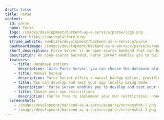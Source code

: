 ```yaml
---
draft: false
title: Parse
content:
  id: parse
  name: Parse
  logo: /images/development/backend-as-a-service/parse/logo.png
  website: https://parseplatform.org/
  iframe_website: /website/development/backend-as-a-service/parse
  dashboardImage: /images/development/backend-as-a-service/parse/screenshot-1.png
  short_description: Parse Server is an open-source backend that can be deployed to any infrastructure that can run Node.js.
  description: An open-source backend, Parse Server enables you to build applications faster with object and file storage, user authentication, push notifications, dashboard and more out of the box. It that can be deployed to any infrastructure that can run Node.js. It uses MongoDB or PostgreSQL as a database. You can deploy and run Parse Server on your own infrastructure, and develop and test your app locally using Node.
  features:
    - title: Database options
      description: "With Parse Server, you can choose the database platform and file storage systems. The preferred database is MongoDB but Postgres is a great option if you're starting a new project and you expect to have a stable schema."
    - title: Manual backup
      description: Parse Server offers a manual backup option, providing JSON files of your data. The benefits include index management, performance tuning, backup and restore functionality, and all of the other features your database provides.
    - title: You can develop and test your app locally using Node.
      description: "Parse Server enables you to develop and test your application locally. You don't have to deploy to the cloud after fixing a typo. The cycle time for testing is close to zero."
    - title: Choose your own restrictions
      description: You’re free to implement your own restrictions; none is imposed on you. The former Parse enforced a number of restrictions; this was needed with the running of hundreds of thousands of apps, but they are no longer necessary when you’re only running your own app.
  screenshots:
    - /images/development/backend-as-a-service/parse/screenshot-1.png
    - /images/development/backend-as-a-service/parse/screenshot-2.png
---
```

